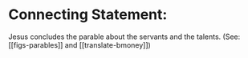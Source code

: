 # Connecting Statement:

Jesus concludes the parable about the servants and the talents. (See: [[figs-parables]] and [[translate-bmoney]])